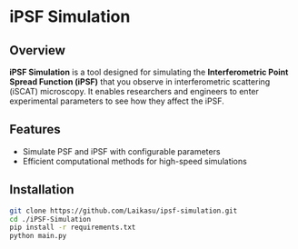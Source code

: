 # iPSF Simulation  

## Overview  
**iPSF Simulation** is a tool designed for simulating the **Interferometric Point Spread Function (iPSF)** that you observe in interferometric scattering (iSCAT) microscopy. It enables researchers and engineers to enter experimental parameters to see how they affect the iPSF.

## Features  
- Simulate PSF and iPSF with configurable parameters
- Efficient computational methods for high-speed simulations

## Installation
```bash
git clone https://github.com/Laikasu/ipsf-simulation.git
cd ./iPSF-Simulation
pip install -r requirements.txt
python main.py

